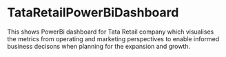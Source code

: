 # TataRetailPowerBiDashboard
This shows PowerBi dashboard for Tata Retail company which visualises the metrics from operating and marketing perspectives to enable informed business decisons when planning for the expansion and growth.
